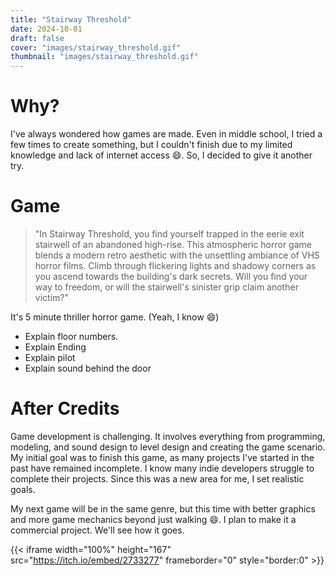 ```yaml
---
title: "Stairway Threshold"
date: 2024-10-01
draft: false
cover: "images/stairway_threshold.gif"
thumbnail: "images/stairway_threshold.gif"
---
```


# Why?

I've always wondered how games are made. Even in middle school, I tried a few times to create something, but I couldn't finish due to my limited knowledge and lack of internet access 😄. So, I decided to give it another try.

# Game

> "In Stairway Threshold, you find yourself trapped in the eerie exit stairwell of an abandoned high-rise. This atmospheric horror game blends a modern retro aesthetic with the unsettling ambiance of VHS horror films. Climb through flickering lights and shadowy corners as you ascend towards the building's dark secrets. Will you find your way to freedom, or will the stairwell's sinister grip claim another victim?"

It's 5 minute thriller horror game. (Yeah, I know 😄)

- Explain floor numbers.
- Explain Ending
- Explain pilot
- Explain sound behind the door

# After Credits

Game development is challenging. It involves everything from programming, modeling, and sound design to level design and creating the game scenario. My initial goal was to finish this game, as many projects I've started in the past have remained incomplete. I know many indie developers struggle to complete their projects. Since this was a new area for me, I set realistic goals.

My next game will be in the same genre, but this time with better graphics and more game mechanics beyond just walking 😄. I plan to make it a commercial project. We'll see how it goes.

{{< iframe width="100%" height="167" src="https://itch.io/embed/2733277" frameborder="0" style="border:0" >}}
